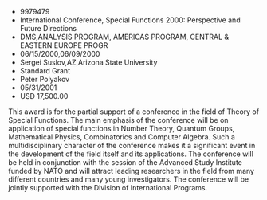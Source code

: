 
* 9979479
* International Conference, Special Functions 2000: Perspective and Future Directions
* DMS,ANALYSIS PROGRAM, AMERICAS PROGRAM, CENTRAL & EASTERN EUROPE PROGR
* 06/15/2000,06/09/2000
* Sergei Suslov,AZ,Arizona State University
* Standard Grant
* Peter Polyakov
* 05/31/2001
* USD 17,500.00

This award is for the partial support of a conference in the field of Theory of
Special Functions. The main emphasis of the conference will be on application of
special functions in Number Theory, Quantum Groups, Mathematical Physics,
Combinatorics and Computer Algebra. Such a multidisciplinary character of the
conference makes it a significant event in the development of the field itself
and its applications. The conference will be held in conjunction with the
session of the Advanced Study Institute funded by NATO and will attract leading
researchers in the field from many different countries and many young
investigators. The conference will be jointly supported with the Division of
International Programs.
